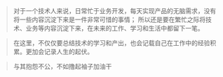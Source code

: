 > 对于一个技术人来说，日常忙于业务开发，每天实现产品的无脑需求，没有将一些内容沉淀下来是一件非常可惜的事情； 所以还是要在繁忙之际将技术、业务等内容沉淀下来，在未来的工作、学习和生活中都留下一笔。

> 在这里，不仅仅要总结技术的学习和产出，也会记载自己在工作中的经验积累。更加会记录人生的起伏。

> 与其抱怨不公，不如撸起袖子加油干

